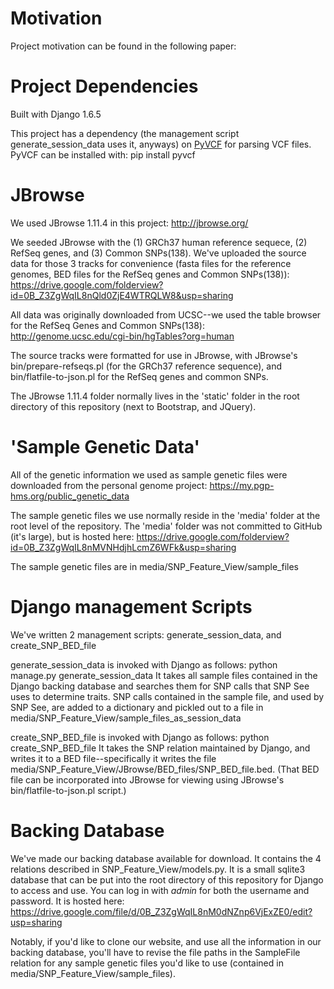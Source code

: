 Motivation
=======
Project motivation can be found in the following paper: 


Project Dependencies
=======
Built with Django 1.6.5

This project has a dependency (the management script generate_session_data uses it, anyways) on <a href="http://pyvcf.readthedocs.org/en/latest/">PyVCF</a> for parsing VCF files.  PyVCF can be installed with: pip install pyvcf


JBrowse
=======
We used JBrowse 1.11.4 in this project: http://jbrowse.org/

We seeded JBrowse with the (1) GRCh37 human reference sequece, (2) RefSeq genes, and (3) Common SNPs(138).  We've uploaded the source data for those 3 tracks for convenience (fasta files for the reference genomes, BED files for the RefSeq genes and Common SNPs(138)): https://drive.google.com/folderview?id=0B_Z3ZgWqIL8nQld0ZjE4WTRQLW8&usp=sharing

All data was originally downloaded from UCSC--we used the table browser for the RefSeq Genes and Common SNPs(138): http://genome.ucsc.edu/cgi-bin/hgTables?org=human


The source tracks were formatted for use in JBrowse, with JBrowse's bin/prepare-refseqs.pl (for the GRCh37 reference sequence), and bin/flatfile-to-json.pl for the RefSeq genes and common SNPs.  


The JBrowse 1.11.4 folder normally lives in the 'static' folder in the root directory of this repository (next to Bootstrap, and JQuery).  


'Sample Genetic Data' 
=======
All of the genetic information we used as sample genetic files were downloaded from the personal genome project: https://my.pgp-hms.org/public_genetic_data

The sample genetic files we use normally reside in the 'media' folder at the root level of the repository.  The 'media' folder was not committed to GitHub (it's large), but is hosted here: https://drive.google.com/folderview?id=0B_Z3ZgWqIL8nMVNHdjhLcmZ6WFk&usp=sharing

The sample genetic files are in media/SNP_Feature_View/sample_files


Django management Scripts
=======
We've written 2 management scripts: generate_session_data, and create_SNP_BED_file

generate_session_data is invoked with Django as follows: python manage.py generate_session_data
It takes all sample files contained in the Django backing database and searches them for SNP calls that SNP See uses to determine traits.  SNP calls contained in the sample file, and used by SNP See, are added to a dictionary and pickled out to a file in media/SNP_Feature_View/sample_files_as_session_data

create_SNP_BED_file is invoked with Django as follows: python create_SNP_BED_file
It takes the SNP relation maintained by Django, and writes it to a BED file--specifically it writes the file media/SNP_Feature_View/JBrowse/BED_files/SNP_BED_file.bed.  (That BED file can be incorporated into JBrowse for viewing using JBrowse's bin/flatfile-to-json.pl script.)  



Backing Database
=======
We've made our backing database available for download.  It contains the 4 relations described in SNP_Feature_View/models.py.  It is a small sqlite3 database that can be put into the root directory of this repository for Django to access and use.  You can log in with <i>admin</i> for both the username and password.  It is hosted here: https://drive.google.com/file/d/0B_Z3ZgWqIL8nM0dNZnp6VjExZE0/edit?usp=sharing

Notably, if you'd like to clone our website, and use all the information in our backing database, you'll have to revise the file paths in the SampleFile relation for any sample genetic files you'd like to use (contained in media/SNP_Feature_View/sample_files).



